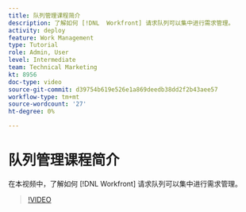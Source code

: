 ```yaml
---
title: 队列管理课程简介
description: 了解如何 [!DNL  Workfront] 请求队列可以集中进行需求管理。
activity: deploy
feature: Work Management
type: Tutorial
role: Admin, User
level: Intermediate
team: Technical Marketing
kt: 8956
doc-type: video
source-git-commit: d39754b619e526e1a869deedb38dd2f2b43aee57
workflow-type: tm+mt
source-wordcount: '27'
ht-degree: 0%

---
```


# 队列管理课程简介

在本视频中，了解如何 [!DNL  Workfront] 请求队列可以集中进行需求管理。

>[!VIDEO](https://video.tv.adobe.com/v/335219/?quality=12)
